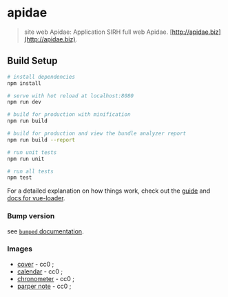 # apidae

>  site web Apidae: Application SIRH full web Apidae. [http://apidae.biz](http://apidae.biz).

## Build Setup

``` bash
# install dependencies
npm install

# serve with hot reload at localhost:8080
npm run dev

# build for production with minification
npm run build

# build for production and view the bundle analyzer report
npm run build --report

# run unit tests
npm run unit

# run all tests
npm test
```

For a detailed explanation on how things work, check out the [guide](http://vuejs-templates.github.io/webpack/) and [docs for vue-loader](http://vuejs.github.io/vue-loader).

### Bump version

 see [`bumped` documentation](https://bumped.github.io/).
### Images

* [cover](https://unsplash.com/@flenjoore?photo=uF860tgJ-jw) - cc0 ;
* [calendar](https://pixabay.com/photo-1559935/) - cc0 ;
* [chronometer](https://pixabay.com/photo-303642/) - cc0 ;
* [parper note](https://pixabay.com/photo-908890/) - cc0 ;
